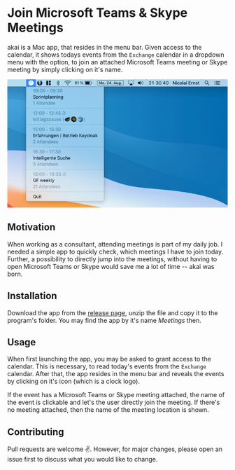 # Join Microsoft Teams & Skype Meetings

akai is a Mac app, that resides in the menu bar. Given access to the calendar, it shows todays events from the `Exchange` calendar in a dropdown menu with the option, to join an attached Microsoft Teams meeting or Skype meeting by simply clicking on it's name.

![screenshot](./resources/screenshot.png)

## Motivation

When working as a consultant, attending meetings is part of my daily job. I needed a simple app to quickly check, which meetings I have to join today. Further, a possibility to directly jump into the meetings, without having to open Microsoft Teams or Skype would save me a lot of time -- akai was born.

## Installation

Download the app from the [release page](https://github.com/nicolai92/akai/releases/tag/1.1), unzip the file and copy it to the program's folder. You may find the app by it's name *Meetings* then.

## Usage

When first launching the app, you may be asked to grant access to the calendar. This is necessary, to read today's events from the `Exchange` calendar. After that, the app resides in the menu bar and reveals the events by clicking on it's icon (which is a clock logo).

If the event has a Microsoft Teams or Skype meeting attached, the name of the event is clickable and let's the user directly join the meeting. If there's no meeting attached, then the name of the meeting location is shown.

## Contributing

Pull requests are welcome ✌️. However, for major changes, please open an issue first to discuss what you would like to change.
